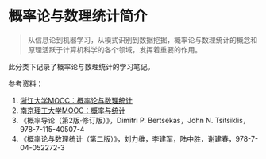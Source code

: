 # 概率论与数理统计简介

> 从信息论到机器学习，从模式识别到数据挖掘，概率论与数理统计的概念和原理活跃于计算机科学的各个领域，发挥着重要的作用。

此分类下记录了概率论与数理统计的学习笔记。

参考资料：

1. [浙江大学MOOC：概率论与数理统计](https://www.icourse163.org/course/ZJU-232005?tid=1467068487)
2. [南京理工大学MOOC：概率与统计](https://www.icourse163.org/course/NJUST-1001753031?tid=1001838034)
3. 《概率导论（第2版·修订版）》，Dimitri P. Bertsekas，John N. Tsitsiklis，978-7-115-40507-4
4. 《概率论与数理统计（第二版）》，刘力维，李建军，陆中胜，谢建春，978-7-04-052272-3